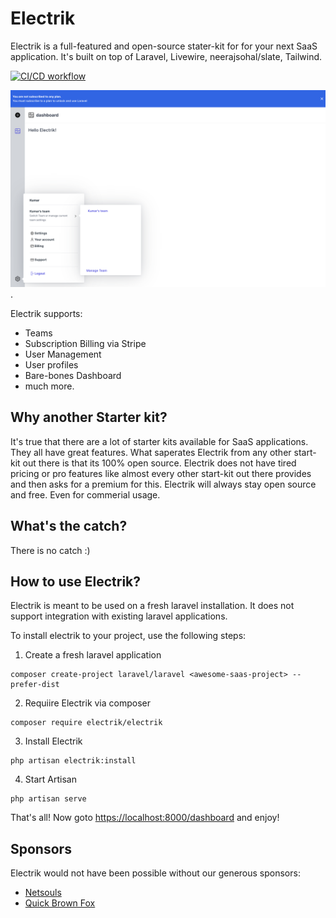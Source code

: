 # Electrik

Electrik is a full-featured and open-source stater-kit for for your next SaaS application. It's built on top of Laravel, Livewire, neerajsohal/slate, Tailwind. 

[![CI/CD workflow](https://github.com/electrikhq/electrik/actions/workflows/ci.yml/badge.svg)](https://github.com/electrikhq/electrik/actions/workflows/ci.yml)

![Dashboard](art/dashboard.png "Dashboard after succeffsulll installation").

Electrik supports:
* Teams
* Subscription Billing via Stripe
* User Management
* User profiles
* Bare-bones Dashboard 
* much more.

## Why another Starter kit?

It's true that there are a lot of starter kits available for SaaS applications. They all have great features. What saperates Electrik from any other start-kit out there is that its 100% open source. Electrik does not have tired pricing or pro features like almost every other start-kit out there provides and then asks for a premium for this. Electrik will always stay open source and free. Even for commerial usage.

## What's the catch?

There is no catch :)

## How to use Electrik?

Electrik is meant to be used on a fresh laravel installation. It does not support integration with existing laravel applications. 

To install electrik to your project, use the following steps:

1. Create a fresh laravel application
```
composer create-project laravel/laravel <awesome-saas-project> --prefer-dist
```

2. Requiire Electrik via composer
```
composer require electrik/electrik
```

3. Install Electrik
```
php artisan electrik:install
```

4. Start Artisan
```
php artisan serve
```

That's all! Now goto [https://localhost:8000/dashboard](https://localhost:8000/dashboard) and enjoy!


## Sponsors

Electrik would not have been possible without our generous sponsors:

* [Netsouls](https://www.studionetsouls.com/)
* [Quick Brown Fox](https://qbf.company/)

